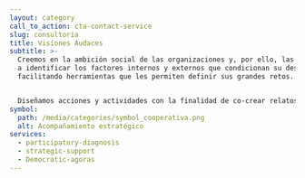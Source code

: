 ```yaml
---
layout: category
call_to_action: cta-contact-service
slug: consultoria
title: Visiones Audaces
subtitle: >-
  Creemos en la ambición social de las organizaciones y, por ello, las ayudamos
  a identificar los factores internos y externos que condicionan su desarrollo,
  facilitando herramientas que les permiten definir sus grandes retos. 


  Diseñamos acciones y actividades con la finalidad de co-crear relatos de futuro inspiradores, ilusionantes y motivadores que les permitan llegar a sus objetivos. Nuestra especialidad: operativizar los resultados y establecer sistemas de seguimiento y evaluación del impacto, de acuerdo con cada una de las fases de nuestros servicios.
symbol:
  path: /media/categories/symbol_cooperativa.png
  alt: Acompañamiento estratégico
services:
  - participatory-diagnosis
  - strategic-support
  - Democratic-agoras
---
```

